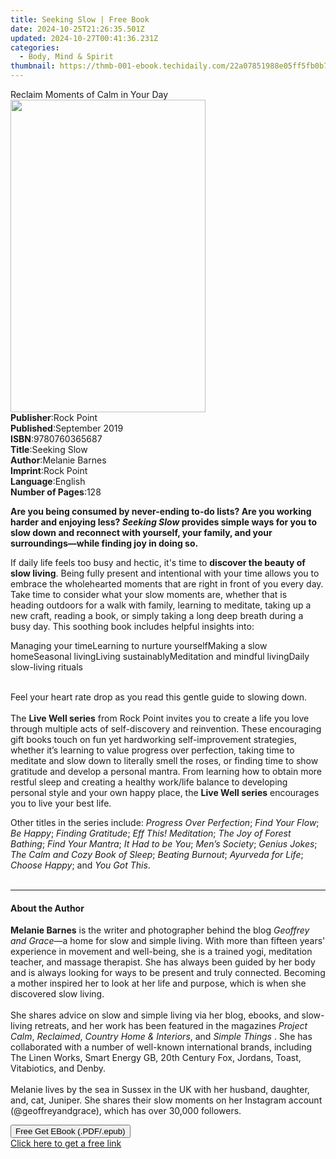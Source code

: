 ```yaml
---
title: Seeking Slow | Free Book
date: 2024-10-25T21:26:35.501Z
updated: 2024-10-27T00:41:36.231Z
categories:
  - Body, Mind & Spirit
thumbnail: https://thmb-001-ebook.techidaily.com/22a07851988e05ff5fb0b7240bc643bbd9b398f5299b91a6cc3895d1b45fff2f.jpg
---
```

<main id="book-container">
  <div class="flex flex-col">
    <div class="book-brief flex-1 py-6 px-4 sm:p-6 md:py-10 md:px-8">
      <!-- brief-->
      <div class="book-brief-main">Reclaim Moments of Calm in Your Day</div>
    </div>
    <div
      class="book-meta-info flex-1 grid gap-4 col-start-1 col-end-3 row-start-1 sm:mb-6 sm:grid-cols-4 lg:gap-6 lg:col-start-2 lg:row-end-6 lg:row-span-6 lg:mb-0"
    >
      <div
        class="book-meta-info-left place-content-center mt-4 p-4 text-sm leading-6 col-start-2 col-span-2 dark:text-slate-400"
      >
        <img
          class="w-full h-500 object-cover rounded-lg sm:h-255 sm:col-span-2 lg:col-span-full"
          src="https://img-001-ebook.techidaily.com/fa403b8eeddc8a20e37c7feef0e75d8a7d7b0b49d3bd364d2c907ef64a2e096f.jpg"
          alt=""
          width="312"
          height="500"
        />
      </div>
      <div
        class="book-meta-info-right mt-2 col-start-1 row-start-2 col-span-3 self-center"
      >
        <!-- meta data  -->
        <div class="flex flex-col px-4 md:px-8">
          <div class="flex-1">
            <strong>Publisher</strong>:<span class="px-2">Rock Point</span>
          </div>
          <div class="flex-1">
            <strong>Published</strong>:<span class="px-2">September 2019</span>
          </div>
          <div class="flex-1">
            <strong>ISBN</strong>:<span class="px-2">9780760365687</span>
          </div>
          <div class="flex-1">
            <strong>Title</strong>:<span class="px-2">Seeking Slow</span>
          </div>
          <div class="flex-1">
            <strong>Author</strong>:<span class="px-2">Melanie Barnes</span>
          </div>
          <div class="flex-1">
            <strong>Imprint</strong>:<span class="px-2">Rock Point</span>
          </div>
          <div class="flex-1">
            <strong>Language</strong>:<span class="px-2">English</span>
          </div>
          <div class="flex-1">
            <strong>Number of Pages</strong>:<span class="px-2">128</span>
          </div>
        </div>
      </div>
    </div>
    <div class="book-description flex-1 py-6 px-4 sm:p-6 md:py-10 md:px-8">
      <div class="book-description-main">
        <div accordion-content="" id="description">
          <p>
            <b
              >Are you being consumed by never-ending to-do lists? Are you
              working harder and enjoying less? <i>Seeking Slow</i> provides
              simple ways for you to slow down and reconnect with yourself, your
              family, and your surroundings—while&nbsp;finding joy in doing
              so.</b
            >
          </p>
          <p>
            If daily life feels too busy and hectic, it's time to
            <b>discover the beauty of slow living</b>. Being fully present and
            intentional with your time allows you to embrace the wholehearted
            moments that are right in front of you every day. Take time to
            consider what your slow moments are,&nbsp;whether that is
            heading&nbsp;outdoors for a walk with family, learning to meditate,
            taking up a new craft, reading a book, or simply taking a long deep
            breath during a busy day. This soothing book includes helpful
            insights into:
          </p>
          Managing your timeLearning to nurture yourselfMaking a&nbsp;slow
          homeSeasonal livingLiving sustainablyMeditation and mindful
          livingDaily slow-living rituals
          <p>
            <br />Feel your heart rate drop as you read this gentle guide to
            slowing down.<br /><br />The <b>Live Well series</b> from Rock Point
            invites you to create a life you love through multiple acts of
            self-discovery and reinvention. These encouraging gift books touch
            on fun yet hardworking self-improvement strategies, whether it’s
            learning to value progress over perfection, taking time to meditate
            and slow down to literally smell the roses, or finding time to show
            gratitude and develop a personal mantra. From learning how to obtain
            more restful sleep and creating a healthy work/life balance to
            developing personal style and your own happy place, the
            <b>Live Well series</b> encourages you to live your best life.
          </p>
          <p>
            Other titles in the series include: <i>Progress Over Perfection</i>;
            <i>Find Your Flow</i>; <i>Be Happy</i>; <i>Finding Gratitude</i>;
            <i>Eff This! Meditation</i>; <i>The Joy of Forest Bathing</i>;
            <i>Find Your Mantra</i>; <i>It Had to be You</i>;
            <i>Men’s Society</i>; <i>Genius Jokes</i>;
            <i>The Calm and Cozy Book of Sleep</i>; <i>Beating Burnout</i>;
            <i>Ayurveda for Life</i>; <i>Choose Happy</i>; and<i>
              You Got This</i
            >.<br />&nbsp;
          </p>
        </div>
        <div class="accordion-fader"></div>
      </div>
    </div>
    <div class="book-excerpts flex-1 py-6 px-4 sm:p-6 md:py-10 md:px-8">
      <!-- excerpts-->
      <div class="book-excerpts-main">
        <hr />
        <h4 class="placeholder placeholder-heading">
          <span>About the Author</span>
        </h4>
        <p></p>
        <p>
          <b>Melanie Barnes</b> is the writer and photographer behind the blog
          <i>Geoffrey and Grace</i>—a home for slow and simple living. With more
          than fifteen&nbsp;years' experience in movement and well-being, she is
          a trained yogi, meditation teacher, and massage therapist. She has
          always been guided by her body and is always looking for ways to be
          present and truly connected. Becoming a mother inspired her to look at
          her life and purpose, which is when she discovered slow living.<br /><br />
          She shares advice on slow and simple living via her blog, ebooks, and
          slow-living retreats, and her work has been featured in the
          magazines&nbsp;<i>Project Calm</i>, <i>Reclaimed</i>,
          <i>Country Home &amp; Interiors</i>, and <i>Simple Things</i>&nbsp;.
          She has collaborated with a number of well-known international brands,
          including The Linen Works, Smart Energy GB, 20th Century Fox, Jordans,
          Toast, Vitabiotics, and Denby.<br /><br />
          Melanie lives by the sea in Sussex in the UK with her husband,
          daughter, and, cat, Juniper. She shares their slow moments on her
          Instagram account (@geoffreyandgrace),&nbsp;which has over 30,000
          followers.
        </p>
        <p></p>
      </div>
    </div>
    <div
      class="book-about-author flex-1 py-6 px-4 sm:p-6 md:py-10 md:px-8"
    ></div>
    <div class="book-free-get flex-1 py-6 px-4 sm:p-6 md:py-10 md:px-8">
      <button
        id="btn-free-get"
        class="bg-blue-500 hover:bg-blue-700 text-white font-bold py-2 px-4 rounded"
      >
        Free Get EBook (.PDF/.epub)
      </button>
      <div id="countdown-display" class="px-2 text-lg mt-2"></div>
      <a
        id="free-link"
        class="hidden bg-blue-500 hover:bg-blue-700 text-white font-bold py-2 px-4 rounded"
        href="https://www.ebooks.com/en-us/book/210198137/seeking-slow/melanie-barnes/"
        target="_blank"
        >Click here to get a free link</a
      >
    </div>
    <script>
      let countdownTime = 0;
      let countdownInterval = null;
      document
        .getElementById('btn-free-get')
        .addEventListener('click', startCountdown);
      function startCountdown() {
        countdownTime = new Date().getTime() + 60000 * 3;
        countdownInterval = setInterval(updateCountdown, 1000);
        document.getElementById('btn-free-get').disabled = true;
        document
          .getElementById('btn-free-get')
          .classList.add('bg-gray-500', 'cursor-not-allowed');
      }
      function updateCountdown() {
        let currentTime = new Date().getTime();
        let timeLeft = countdownTime - currentTime;
        let secondsLeft = Math.floor(timeLeft / 1000);
        document.getElementById('countdown-display').innerHTML =
          `Remaining time: ${secondsLeft} seconds.`;
        if (secondsLeft <= 0) {
          clearInterval(countdownInterval);
          document.getElementById('btn-free-get').classList.add('hidden');
          document.getElementById('free-link').classList.remove('hidden');
          document.getElementById('countdown-display').innerHTML = '';
        }
      }
    </script>
  </div>
</main>

<ins class="adsbygoogle"
      style="display:block"
      data-ad-client="ca-pub-7571918770474297"
      data-ad-slot="8358498916"
      data-ad-format="auto"
      data-full-width-responsive="true"></ins>
    